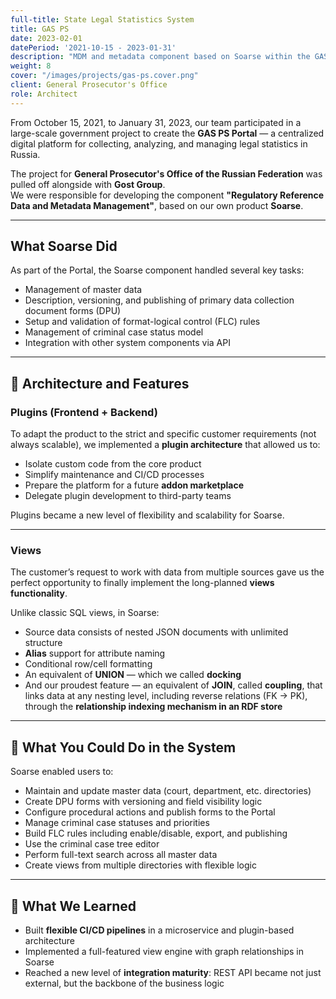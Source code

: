 ```yaml
---
full-title: State Legal Statistics System
title: GAS PS
date: 2023-02-01
datePeriod: '2021-10-15 - 2023-01-31'
description: "MDM and metadata component based on Soarse within the GAS PS Portal of the General Prosecutor's Office of the Russian Federation"
weight: 8
cover: "/images/projects/gas-ps.cover.png"
client: General Prosecutor's Office
role: Architect
---
```


From October 15, 2021, to January 31, 2023, our team participated in a large-scale government project to create the **GAS PS Portal** — a centralized digital platform for collecting, analyzing, and managing legal statistics in Russia.

The project for **General Prosecutor's Office of the Russian Federation** was pulled off alongside with **Gost Group**.  
We were responsible for developing the component **"Regulatory Reference Data and Metadata Management"**, based on our own product **Soarse**.

---

## What Soarse Did

As part of the Portal, the Soarse component handled several key tasks:

- Management of master data
- Description, versioning, and publishing of primary data collection document forms (DPU)
- Setup and validation of format-logical control (FLC) rules
- Management of criminal case status model
- Integration with other system components via API

---

## 🧩 Architecture and Features

### Plugins (Frontend + Backend)

To adapt the product to the strict and specific customer requirements (not always scalable), we implemented a **plugin architecture** that allowed us to:

- Isolate custom code from the core product
- Simplify maintenance and CI/CD processes
- Prepare the platform for a future **addon marketplace**
- Delegate plugin development to third-party teams

Plugins became a new level of flexibility and scalability for Soarse.

---

### Views

The customer’s request to work with data from multiple sources gave us the perfect opportunity to finally implement the long-planned **views functionality**.

Unlike classic SQL views, in Soarse:

- Source data consists of nested JSON documents with unlimited structure
- **Alias** support for attribute naming
- Conditional row/cell formatting
- An equivalent of **UNION** — which we called **docking**
- And our proudest feature — an equivalent of **JOIN**, called **coupling**, that links data at any nesting level, including reverse relations (FK → PK), through the **relationship indexing mechanism in an RDF store**

---

## 📌 What You Could Do in the System

Soarse enabled users to:

- Maintain and update master data (court, department, etc. directories)
- Create DPU forms with versioning and field visibility logic
- Configure procedural actions and publish forms to the Portal
- Manage criminal case statuses and priorities
- Build FLC rules including enable/disable, export, and publishing
- Use the criminal case tree editor
- Perform full-text search across all master data
- Create views from multiple directories with flexible logic

---

## 🧠 What We Learned

- Built **flexible CI/CD pipelines** in a microservice and plugin-based architecture
- Implemented a full-featured view engine with graph relationships in Soarse
- Reached a new level of **integration maturity**: REST API became not just external, but the backbone of the business logic

